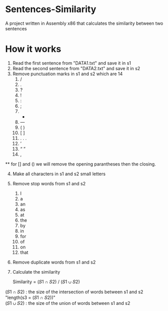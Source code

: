 # Sentences-Similarity #  
A project written in Assembly x86 that calculates the similarity between two sentences

# How it works #  
1. Read the first  sentence from "DATA1.txt" and save it in s1  
2. Read the second sentence from "DATA2.txt" and save it in s2  
3. Remove punctuation marks in s1 and s2 which are 14  
	1. /  
	2. .  
	3. ?  
	4. !  
	5. :  
	6. ;  
	7. -  
	8. —  
	9. ( )  
	10. [ ]  
	11. . . .   
	12. ’  
	13. “ ”  
	14. ,  

** for [] and () we will remove the opening parantheses then the closing.  

4. Make all characters in s1 and s2 small letters  

5. Remove stop words from s1 and s2  
	1. I  
	2. a  
	3. an  
	4. as  
	5. at  
	6. the  
	7. by  
	8. in  
	9. for  
 	10. of  
	11. on  
	12. that  
6. Remove duplicate words from s1 and s2  
7. Calculate the similarity  

	Similarity = (𝑆1 ∩ 𝑆2) / (𝑆1 ∪ 𝑆2)  

(𝑆1 ∩ 𝑆2) : the size of the intersection of words between s1 and s2 "length(s3 = (𝑆1 ∩ 𝑆2))"   
(𝑆1 ∪ 𝑆2) : the size of the union        of words between s1 and s2  

